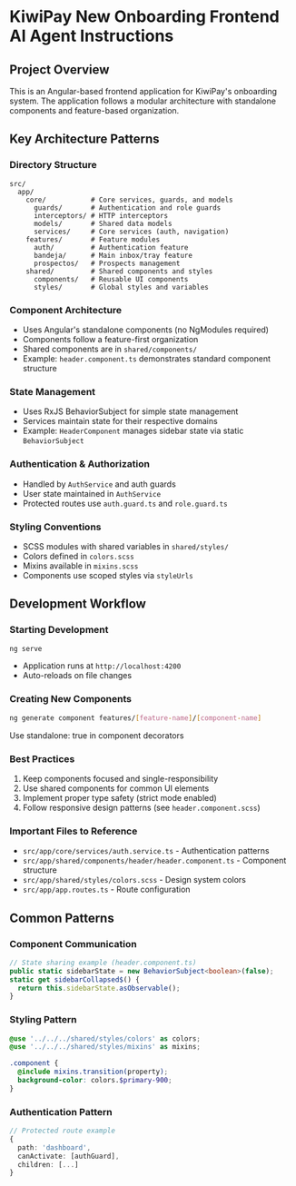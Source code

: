 # KiwiPay New Onboarding Frontend AI Agent Instructions

## Project Overview
This is an Angular-based frontend application for KiwiPay's onboarding system. The application follows a modular architecture with standalone components and feature-based organization.

## Key Architecture Patterns

### Directory Structure
```
src/
  app/
    core/           # Core services, guards, and models
      guards/       # Authentication and role guards
      interceptors/ # HTTP interceptors
      models/       # Shared data models
      services/     # Core services (auth, navigation)
    features/       # Feature modules
      auth/         # Authentication feature
      bandeja/      # Main inbox/tray feature
      prospectos/   # Prospects management
    shared/         # Shared components and styles
      components/   # Reusable UI components
      styles/       # Global styles and variables
```

### Component Architecture
- Uses Angular's standalone components (no NgModules required)
- Components follow a feature-first organization
- Shared components are in `shared/components/`
- Example: `header.component.ts` demonstrates standard component structure

### State Management
- Uses RxJS BehaviorSubject for simple state management
- Services maintain state for their respective domains
- Example: `HeaderComponent` manages sidebar state via static `BehaviorSubject`

### Authentication & Authorization
- Handled by `AuthService` and auth guards
- User state maintained in `AuthService`
- Protected routes use `auth.guard.ts` and `role.guard.ts`

### Styling Conventions
- SCSS modules with shared variables in `shared/styles/`
- Colors defined in `colors.scss`
- Mixins available in `mixins.scss`
- Components use scoped styles via `styleUrls`

## Development Workflow

### Starting Development
```bash
ng serve
```
- Application runs at `http://localhost:4200`
- Auto-reloads on file changes

### Creating New Components
```bash
ng generate component features/[feature-name]/[component-name]
```
Use standalone: true in component decorators

### Best Practices
1. Keep components focused and single-responsibility
2. Use shared components for common UI elements
3. Implement proper type safety (strict mode enabled)
4. Follow responsive design patterns (see `header.component.scss`)

### Important Files to Reference
- `src/app/core/services/auth.service.ts` - Authentication patterns
- `src/app/shared/components/header/header.component.ts` - Component structure
- `src/app/shared/styles/colors.scss` - Design system colors
- `src/app/app.routes.ts` - Route configuration

## Common Patterns

### Component Communication
```typescript
// State sharing example (header.component.ts)
public static sidebarState = new BehaviorSubject<boolean>(false);
static get sidebarCollapsed$() {
  return this.sidebarState.asObservable();
}
```

### Styling Pattern
```scss
@use '../../../shared/styles/colors' as colors;
@use '../../../shared/styles/mixins' as mixins;

.component {
  @include mixins.transition(property);
  background-color: colors.$primary-900;
}
```

### Authentication Pattern
```typescript
// Protected route example
{
  path: 'dashboard',
  canActivate: [authGuard],
  children: [...]
}
```
